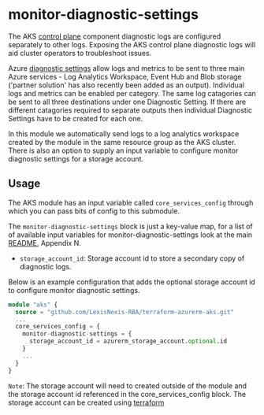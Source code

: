 # monitor-diagnostic-settings

The AKS [control plane](https://docs.microsoft.com/en-us/azure/aks/monitor-aks#collect-resource-logs) component diagnostic logs are configured separately to other logs. Exposing the AKS control plane diagnostic logs will aid cluster operators to troubleshoot issues.

Azure [diagnostic settings](https://docs.microsoft.com/en-us/azure/azure-monitor/essentials/diagnostic-settings) allow logs and metrics to be sent to three main Azure services - Log Analytics Workspace, Event Hub and Blob storage ('partner solution' has also recently been added as an output). Individual logs and metrics can be enabled per category. The same log catagories can be sent to all three destinations under one Diagnostic Setting. If there are different catagories required to separate outputs then individual Diagnostic Settings have to be created for each one.

In this module we automatically send logs to a log analytics workspace created by the module in the same resource group as the AKS cluster. There is also an option to supply an input variable to configure monitor diagnostic settings for a storage account.

## Usage

The AKS module has an input variable called `core_services_config` through which you can pass bits of config to this submodule.

The `monitor-diagnostic-settings` block is just a key-value map, for a list of of available input variables for monitor-diagnostic-settings look at the main [README](../../../../README.md), Appendix N.

- `storage_account_id`: Storage account id to store a secondary copy of diagnostic logs.

Below is an example configuration that adds the optional storage account id to configure monitor diagnostic settings.

```terraform
module "aks" {
  source = "github.com/LexisNexis-RBA/terraform-azurerm-aks.git"
  ...
  core_services_config = {
    monitor-diagnostic-settings = {
      storage_account_id = azurerm_storage_account.optional.id
    }
    ...
  }
}
```

`Note`: The storage account will need to created outside of the module and the storage account id referenced in the core_services_config block. The storage account can be created using [terraform](https://registry.terraform.io/providers/hashicorp/azurerm/latest/docs/resources/log_analytics_workspace)
